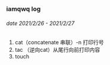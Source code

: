 ### iamqwq log

###### date 2021/2/26 - 2021/2/27

1. cat（concatenate 串联）-n 打印行号
2. tac （逆向cat）从尾行向前打印内容
3. touch 